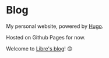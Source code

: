 # Blog

My personal website, powered by [Hugo](https://gohugo.io).

Hosted on Github Pages for now.

Welcome to [Libre's blog](https://blog.libre.fun)! :blush:
